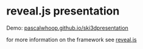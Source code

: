 # reveal.js presentation 

Demo: [pascalwhoop.github.io/ski3dpresentation](https://pascalwhoop.github.io/ski3dpresentation)

for more information on the framework see [reveal.js](https://github.com/hakimel/reveal.js/)
